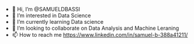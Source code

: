 - 👋 Hi, I’m @SAMUELDBASSI
- 👀 I’m interested in Data Science
- 🌱 I’m currently learning Data science
- 💞️ I’m looking to collaborate on Data Analysis and Machine Leraning 
- 📫 How to reach me https://www.linkedin.com/in/samuel-b-388a41211/

<!---
SAMUELDBASSI/SAMUELDBASSI is a ✨ special ✨ repository because its `README.md` (this file) appears on your GitHub profile.
You can click the Preview link to take a look at your changes.
--->
